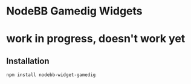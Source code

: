 # NodeBB Gamedig Widgets

# work in progress, doesn't work yet

## Installation

    npm install nodebb-widget-gamedig